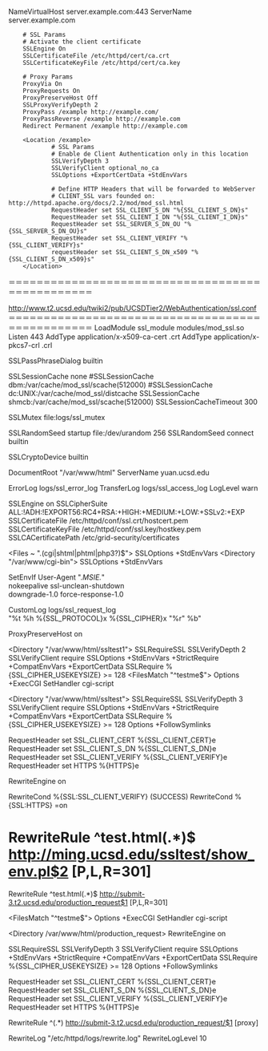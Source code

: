 NameVirtualHost server.example.com:443
<VirtualHost server.example.com:443>
        ServerName server.example.com

        # SSL Params
        # Activate the client certificate
        SSLEngine On
        SSLCertificateFile /etc/httpd/cert/ca.crt
        SSLCertificateKeyFile /etc/httpd/cert/ca.key

        # Proxy Params
        ProxyVia On
        ProxyRequests On
        ProxyPreserveHost Off
        SSLProxyVerifyDepth 2
        ProxyPass /example http://example.com/
        ProxyPassReverse /example http://example.com
        Redirect Permanent /example http://example.com

        <Location /example>
                # SSL Params
                # Enable de Client Authentication only in this location
                SSLVerifyDepth 3
                SSLVerifyClient optional_no_ca
                SSLOptions +ExportCertData +StdEnvVars
                
                # Define HTTP Headers that will be forwarded to WebServer
                # CLIENT_SSL vars founded on: http://httpd.apache.org/docs/2.2/mod/mod_ssl.html
                RequestHeader set SSL_CLIENT_S_DN "%{SSL_CLIENT_S_DN}s"
                RequestHeader set SSL_CLIENT_I_DN "%{SSL_CLIENT_I_DN}s"
                RequestHeader set SSL_SERVER_S_DN_OU "%{SSL_SERVER_S_DN_OU}s"
                RequestHeader set SSL_CLIENT_VERIFY "%{SSL_CLIENT_VERIFY}s"
                requestHeader set SSL_CLIENT_S_DN_x509 "%{SSL_CLIENT_S_DN_x509}s"
        </Location>

</VirtualHost>

＝＝＝＝＝＝＝＝＝＝＝＝＝＝＝＝＝＝＝＝＝＝＝＝＝＝＝＝＝＝＝＝＝＝＝＝＝＝＝＝＝＝＝＝＝＝＝＝


http://www.t2.ucsd.edu/twiki2/pub/UCSDTier2/WebAuthentication/ssl.conf
＝＝＝＝＝＝＝＝＝＝＝＝＝＝＝＝＝＝＝＝＝＝＝＝＝＝＝＝＝＝＝＝＝＝＝＝＝＝＝＝＝＝＝＝＝＝＝＝
LoadModule ssl_module modules/mod_ssl.so
Listen 443
AddType application/x-x509-ca-cert .crt
AddType application/x-pkcs7-crl    .crl

SSLPassPhraseDialog  builtin

SSLSessionCache        none
#SSLSessionCache        dbm:/var/cache/mod_ssl/scache(512000)
#SSLSessionCache        dc:UNIX:/var/cache/mod_ssl/distcache
SSLSessionCache         shmcb:/var/cache/mod_ssl/scache(512000)
SSLSessionCacheTimeout  300

SSLMutex  file:logs/ssl_mutex

SSLRandomSeed startup file:/dev/urandom  256
SSLRandomSeed connect builtin

SSLCryptoDevice builtin


<VirtualHost _default_:443>
DocumentRoot "/var/www/html"
ServerName yuan.ucsd.edu

ErrorLog logs/ssl_error_log
TransferLog logs/ssl_access_log
LogLevel warn

SSLEngine on
SSLCipherSuite ALL:!ADH:!EXPORT56:RC4+RSA:+HIGH:+MEDIUM:+LOW:+SSLv2:+EXP
SSLCertificateFile /etc/httpd/conf/ssl.crt/hostcert.pem
SSLCertificateKeyFile /etc/httpd/conf/ssl.key/hostkey.pem
SSLCACertificatePath /etc/grid-security/certificates

<Files ~ "\.(cgi|shtml|phtml|php3?)$">
    SSLOptions +StdEnvVars
</Files>
<Directory "/var/www/cgi-bin">
    SSLOptions +StdEnvVars
</Directory>


SetEnvIf User-Agent ".*MSIE.*" \
         nokeepalive ssl-unclean-shutdown \
         downgrade-1.0 force-response-1.0

CustomLog logs/ssl_request_log \
          "%t %h %{SSL_PROTOCOL}x %{SSL_CIPHER}x \"%r\" %b"

ProxyPreserveHost on

<Directory  "/var/www/html/ssltest1">
  SSLRequireSSL
  SSLVerifyDepth 2
  SSLVerifyClient require
  SSLOptions +StdEnvVars +StrictRequire +CompatEnvVars +ExportCertData
  SSLRequire %{SSL_CIPHER_USEKEYSIZE} >= 128
  <FilesMatch "^testme$">
   Options +ExecCGI
   SetHandler cgi-script
  </FilesMatch>
 </Directory>

<Directory  "/var/www/html/ssltest">
  SSLRequireSSL
  SSLVerifyDepth 3
  SSLVerifyClient require
  SSLOptions +StdEnvVars +StrictRequire +CompatEnvVars +ExportCertData
  SSLRequire %{SSL_CIPHER_USEKEYSIZE} >= 128
  Options +FollowSymlinks

  RequestHeader set SSL_CLIENT_CERT %{SSL_CLIENT_CERT}e
  RequestHeader set SSL_CLIENT_S_DN %{SSL_CLIENT_S_DN}e
  RequestHeader set SSL_CLIENT_VERIFY %{SSL_CLIENT_VERIFY}e
  RequestHeader set HTTPS %{HTTPS}e

  RewriteEngine on

  RewriteCond %{SSL:SSL_CLIENT_VERIFY} (SUCCESS)
  RewriteCond %{SSL:HTTPS} =on
#  RewriteRule ^test.html(.*)$ http://ming.ucsd.edu/ssltest/show_env.pl$2 [P,L,R=301]
  RewriteRule ^test.html(.*)$ http://submit-3.t2.ucsd.edu/production_request$1 [P,L,R=301]

  <FilesMatch "^testme$">
   Options +ExecCGI
   SetHandler cgi-script
  </FilesMatch>

 </Directory>

  <Directory /var/www/html/production_request>
  RewriteEngine on 
  
  SSLRequireSSL
  SSLVerifyDepth 3
  SSLVerifyClient require
  SSLOptions +StdEnvVars +StrictRequire +CompatEnvVars +ExportCertData
  SSLRequire %{SSL_CIPHER_USEKEYSIZE} >= 128
  Options +FollowSymlinks

  RequestHeader set SSL_CLIENT_CERT %{SSL_CLIENT_CERT}e
  RequestHeader set SSL_CLIENT_S_DN %{SSL_CLIENT_S_DN}e
  RequestHeader set SSL_CLIENT_VERIFY %{SSL_CLIENT_VERIFY}e
  RequestHeader set HTTPS %{HTTPS}e

  RewriteRule ^(.*) http://submit-3.t2.ucsd.edu/production_request/$1 [proxy] 
  </Directory>

  RewriteLog "/etc/httpd/logs/rewrite.log"
  RewriteLogLevel 10

</VirtualHost>                                  
